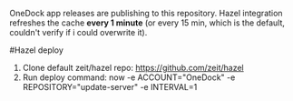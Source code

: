 OneDock app releases are publishing to this repository. Hazel integration refreshes the cache **every 1 minute** (or every 15 min, which is the default, couldn't verify if i could overwrite it).

#Hazel deploy
1. Clone default zeit/hazel repo: https://github.com/zeit/hazel
2. Run deploy command: now -e ACCOUNT="OneDock" -e REPOSITORY="update-server" -e INTERVAL=1
